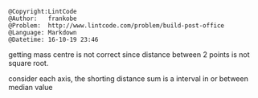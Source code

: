 ```
@Copyright:LintCode
@Author:   frankobe
@Problem:  http://www.lintcode.com/problem/build-post-office
@Language: Markdown
@Datetime: 16-10-19 23:46
```

getting mass centre is not correct since distance between 2 points is not square root.

consider each axis, the shorting distance sum is a interval in or between median value